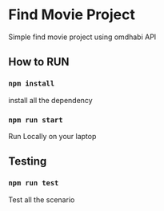 # Find Movie Project

Simple find movie project using omdhabi API

## How to RUN

### `npm install`
install all the dependency

### `npm run start`
Run Locally on your laptop

## Testing
### `npm run test`
Test all the scenario

